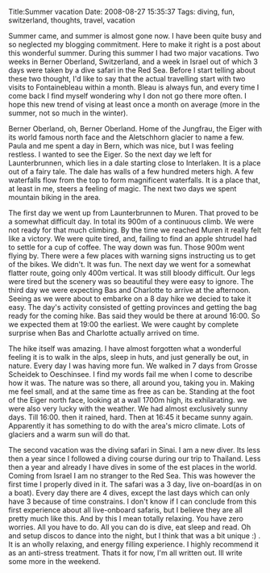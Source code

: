 Title:Summer vacation
Date: 2008-08-27 15:35:37
Tags: diving, fun, switzerland, thoughts, travel, vacation

Summer came, and summer is almost gone now. I have been quite busy and so
neglected my blogging commitment. Here to make it right is a post about this
wonderful summer. During this summer I had two major vacations. Two weeks in
Berner Oberland, Switzerland, and a week in Israel out of which 3 days were
taken by a dive safari in the Red Sea. Before I start telling about these two
thought, I'd like to say that the actual travelling start with two visits to
Fontainebleau within a month. Bleau is always fun, and every time I come back
I find myself wondering why I don not go there more often. I hope this new
trend of vising at least once a month on average (more in the summer, not so
much in the winter).

Berner Oberland, oh, Berner Oberland. Home of the Jungfrau, the Eiger with its
world famous north face and the Aletschhorn glacier to name a few. Paula and
me spent a day in Bern, which was nice, but I was feeling restless. I wanted
to see the Eiger. So the next day we left for Launterbrunnen, which lies in a
dale starting close to Interlaken. It is a place out of a fairy tale. The dale
has walls of a few hundred meters high. A few waterfalls flow from the top to
form magnificent waterfalls. It is a place that, at least in me, steers a
feeling of magic. The next two days we spent mountain biking in the area.

The first day we went up from Launterbrunnen to Muren. That proved to be a
somewhat difficult day. In total its 900m of a continuous climb. We were not
ready for that much climbing. By the time we reached Muren it really felt like
a victory. We were quite tired, and, failing to find an apple shtrudel had to
settle for a cup of coffee. The way down was fun. Those 900m went flying by.
There were a few places with warning signs instructing us to get of the bikes.
We didn't. It was fun. The next day we went for a somewhat flatter route,
going only 400m vertical. It was still bloody difficult. Our legs were tired
but the scenery was so beautiful they were easy to ignore. The third day we
were expecting Bas and Charlotte to arrive at the afternoon. Seeing as we were
about to embarke on a 8 day hike we decied to take it easy. The day's activity
consisted of getting provinces and getting the bag ready for the coming hike.
Bas said they would be there at around 16:00. So we expected them at 19:00 the
earliest. We were caught by complete surprise when Bas and Charlotte actually
arrived on time.

The hike itself was amazing. I have almost forgotten what a wonderful feeling
it is to walk in the alps, sleep in huts, and just generally be out, in
nature. Every day I was having more fun. We walked in 7 days from Grosse
Scheidek to Oeschinsee. I find my words fail me when I come to describe how it
was. The nature was so there, all around you, taking you in. Making me feel
small, and at the same time as free as can be. Standing at the foot of the
Eiger north face, looking at a wall 1700m high, its exhilarating. we were also
very lucky with the weather. We had almost exclusively sunny days. Till 16:00.
then it rained, hard. Then at 16:45 it became sunny again. Apparently it has
something to do with the area's micro climate. Lots of glaciers and a warm sun
will do that.

The second vacation was the diving safari in Sinai. I am a new diver. Its less
then a year since I followed a diving course during our trip to Thailand. Less
then a year and already I have dives in some of the est places in the world.
Coming from Israel I am no stranger to the Red Sea. This was however the first
time I properly dived in it. The safari was a 3 day, live on-board(as in on a
boat). Every day there are 4 dives, except the last days which can only have 3
because of time constrains. I don't know if I can conclude from this first
experience about all live-onboard safaris, but I believe they are all pretty
much like this. And by this I mean totally relaxing. You have zero worries.
All you have to do. All you can do is dive, eat sleep and read. Oh and setup
discos to dance into the night, but I think that was a bit unique :) . It is
an wholly relaxing, and energy filling experience. I highly recommend it as an
anti-stress treatment. Thats it for now, I'm all written out. Ill write some
more in the weekend.

